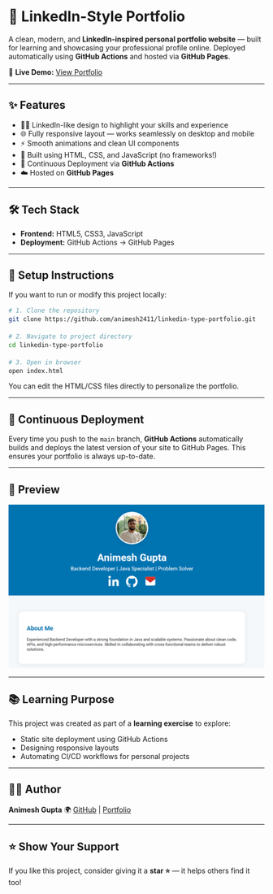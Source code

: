 # 💼 LinkedIn-Style Portfolio

A clean, modern, and **LinkedIn-inspired personal portfolio website** — built for learning and showcasing your professional profile online.
Deployed automatically using **GitHub Actions** and hosted via **GitHub Pages**.

🔗 **Live Demo:** [View Portfolio](https://animesh2411.github.io/linkedin-type-portfolio/)

---

## ✨ Features

* 🧑‍💼 LinkedIn-like design to highlight your skills and experience
* 🌐 Fully responsive layout — works seamlessly on desktop and mobile
* ⚡ Smooth animations and clean UI components
* 🧱 Built using HTML, CSS, and JavaScript (no frameworks!)
* 🤖 Continuous Deployment via **GitHub Actions**
* ☁️ Hosted on **GitHub Pages**

---

## 🛠️ Tech Stack

* **Frontend:** HTML5, CSS3, JavaScript
* **Deployment:** GitHub Actions → GitHub Pages

---

## 🚀 Setup Instructions

If you want to run or modify this project locally:

```bash
# 1. Clone the repository
git clone https://github.com/animesh2411/linkedin-type-portfolio.git

# 2. Navigate to project directory
cd linkedin-type-portfolio

# 3. Open in browser
open index.html
```

You can edit the HTML/CSS files directly to personalize the portfolio.

---

## 🔄 Continuous Deployment

Every time you push to the `main` branch, **GitHub Actions** automatically builds and deploys the latest version of your site to GitHub Pages.
This ensures your portfolio is always up-to-date.

---

## 📸 Preview

![Portfolio Preview](/raw/main/preview.png)

---

## 📚 Learning Purpose

This project was created as part of a **learning exercise** to explore:

* Static site deployment using GitHub Actions
* Designing responsive layouts
* Automating CI/CD workflows for personal projects

---

## 🧑‍💻 Author

**Animesh Gupta**
🌍 [GitHub](https://github.com/animesh2411) | [Portfolio](https://animesh2411.github.io/linkedin-type-portfolio/)

---

## ⭐ Show Your Support

If you like this project, consider giving it a **star ⭐** — it helps others find it too!

